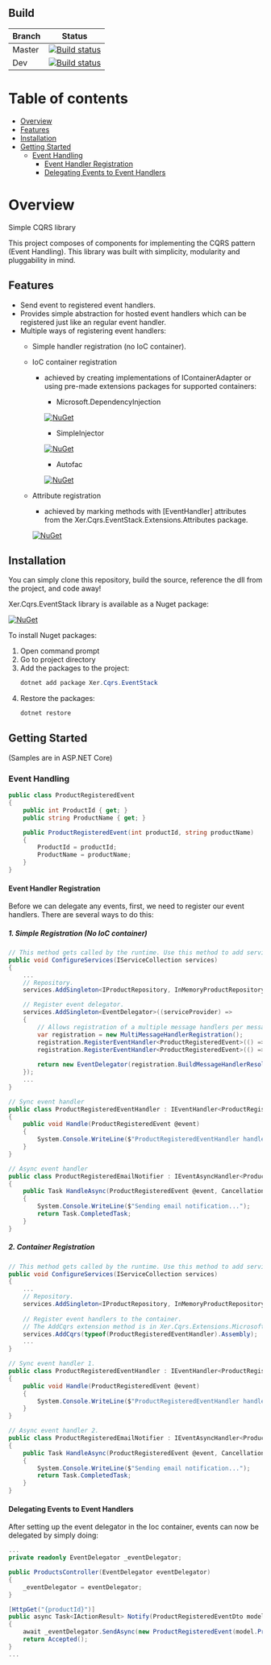 ## Build

| Branch | Status |
|--------|--------|
| Master | [![Build status](https://ci.appveyor.com/api/projects/status/sq6a7sdi7rnjpnl7/branch/master?svg=true)](https://ci.appveyor.com/project/XerProjects25246/xer-cqrs-eventstack/branch/master) |
| Dev | [![Build status](https://ci.appveyor.com/api/projects/status/sq6a7sdi7rnjpnl7/branch/dev?svg=true)](https://ci.appveyor.com/project/XerProjects25246/xer-cqrs-eventstack/branch/dev) |

# Table of contents
* [Overview](#overview)
* [Features](#features)
* [Installation](#installation)
* [Getting Started](#getting-started)
   * [Event Handling](#event-handling)
      * [Event Handler Registration](#event-handler-registration)
      * [Delegating Events to Event Handlers](#delegating-events-to-event-handlers)

# Overview
Simple CQRS library

This project composes of components for implementing the CQRS pattern (Event Handling). This library was built with simplicity, modularity and pluggability in mind.

## Features
* Send event to registered event handlers.
* Provides simple abstraction for hosted event handlers which can be registered just like an regular event handler.
* Multiple ways of registering event handlers:
    * Simple handler registration (no IoC container).
    * IoC container registration 
      * achieved by creating implementations of IContainerAdapter or using pre-made extensions packages for supported containers:
        * Microsoft.DependencyInjection
        
        [![NuGet](https://img.shields.io/nuget/v/Xer.Cqrs.Extensions.Microsoft.DependencyInjection.svg)](https://www.nuget.org/packages/Xer.Cqrs.Extensions.Microsoft.DependencyInjection/)
        
        * SimpleInjector
        
        [![NuGet](https://img.shields.io/nuget/v/Xer.Cqrs.Extensions.SimpleInjector.svg)](https://www.nuget.org/packages/Xer.Cqrs.Extensions.SimpleInjector/)
        
        * Autofac
        
        [![NuGet](https://img.shields.io/nuget/v/Xer.Cqrs.Extensions.Autofac.svg)](https://www.nuget.org/packages/Xer.Cqrs.Extensions.Autofac/)
        
    * Attribute registration 
      * achieved by marking methods with [EventHandler] attributes from the Xer.Cqrs.EventStack.Extensions.Attributes package.
      
      [![NuGet](https://img.shields.io/nuget/v/Xer.Cqrs.Extensions.Attributes.svg)](https://www.nuget.org/packages/Xer.Cqrs.Extensions.Attributes/)

## Installation
You can simply clone this repository, build the source, reference the dll from the project, and code away!

Xer.Cqrs.EventStack library is available as a Nuget package: 

[![NuGet](https://img.shields.io/nuget/v/Xer.Cqrs.EventStack.svg)](https://www.nuget.org/packages/Xer.Cqrs.EventStack/)

To install Nuget packages:
1. Open command prompt
2. Go to project directory
3. Add the packages to the project:
    ```csharp
    dotnet add package Xer.Cqrs.EventStack
    ```
4. Restore the packages:
    ```csharp
    dotnet restore
    ```

## Getting Started
(Samples are in ASP.NET Core)

### Event Handling

```csharp
public class ProductRegisteredEvent
{
    public int ProductId { get; }
    public string ProductName { get; }

    public ProductRegisteredEvent(int productId, string productName)
    {
        ProductId = productId;
        ProductName = productName;
    }
}
```
#### Event Handler Registration

Before we can delegate any events, first, we need to register our event handlers. There are several ways to do this:

##### 1. Simple Registration (No IoC container)
```csharp
// This method gets called by the runtime. Use this method to add services to the container.
public void ConfigureServices(IServiceCollection services)
{            
    ...
    // Repository.
    services.AddSingleton<IProductRepository, InMemoryProductRepository>();

    // Register event delegator.
    services.AddSingleton<EventDelegator>((serviceProvider) =>
    {
        // Allows registration of a multiple message handlers per message type.
        var registration = new MultiMessageHandlerRegistration();
        registration.RegisterEventHandler<ProductRegisteredEvent>(() => new ProductRegisteredEventHandler());
        registration.RegisterEventHandler<ProductRegisteredEvent>(() => new ProductRegisteredEmailNotifier());
        
        return new EventDelegator(registration.BuildMessageHandlerResolver());
    });
    ...
}

// Sync event handler
public class ProductRegisteredEventHandler : IEventHandler<ProductRegisteredEvent>
{
    public void Handle(ProductRegisteredEvent @event)
    {
        System.Console.WriteLine($"ProductRegisteredEventHandler handled {@event.GetType()}.");
    }
}

// Async event handler
public class ProductRegisteredEmailNotifier : IEventAsyncHandler<ProductRegisteredEvent>
{
    public Task HandleAsync(ProductRegisteredEvent @event, CancellationToken ct = default(CancellationToken))
    {
        System.Console.WriteLine($"Sending email notification...");
        return Task.CompletedTask;
    }
}
```

##### 2. Container Registration
```csharp
// This method gets called by the runtime. Use this method to add services to the container.
public void ConfigureServices(IServiceCollection services)
{            
    ...
    // Repository.
    services.AddSingleton<IProductRepository, InMemoryProductRepository>();
    
    // Register event handlers to the container. 
    // The AddCqrs extension method is in Xer.Cqrs.Extensions.Microsoft.DependencyInjection package.
    services.AddCqrs(typeof(ProductRegisteredEventHandler).Assembly);
    ...
}

// Sync event handler 1.
public class ProductRegisteredEventHandler : IEventHandler<ProductRegisteredEvent>
{
    public void Handle(ProductRegisteredEvent @event)
    {
        System.Console.WriteLine($"ProductRegisteredEventHandler handled {@event.GetType()}.");
    }
}

// Async event handler 2.
public class ProductRegisteredEmailNotifier : IEventAsyncHandler<ProductRegisteredEvent>
{
    public Task HandleAsync(ProductRegisteredEvent @event, CancellationToken ct = default(CancellationToken))
    {
        System.Console.WriteLine($"Sending email notification...");
        return Task.CompletedTask;
    }
}
```

#### Delegating Events to Event Handlers
After setting up the event delegator in the Ioc container, events can now be delegated by simply doing:
```csharp
...
private readonly EventDelegator _eventDelegator;

public ProductsController(EventDelegator eventDelegator)
{
    _eventDelegator = eventDelegator;
}

[HttpGet("{productId}")]
public async Task<IActionResult> Notify(ProductRegisteredEventDto model)
{
    await _eventDelegator.SendAsync(new ProductRegisteredEvent(model.ProductId, model.ProductName))
    return Accepted();
}
...
```
